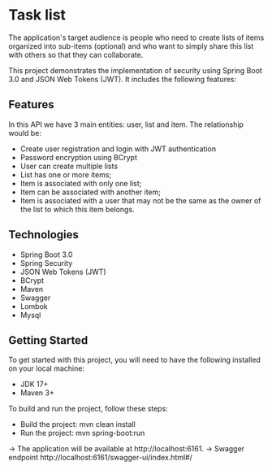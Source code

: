 # Task list 
The application's target audience is people who need to create lists of items organized into sub-items (optional) and who want to simply share this list with others so that they can collaborate.

This project demonstrates the implementation of security using Spring Boot 3.0 and JSON Web Tokens (JWT). It includes the following features:

## Features

In this API we have 3 main entities: user, list and item. The relationship would be:

- Create user registration and login with JWT authentication
- Password encryption using BCrypt
- User can create multiple lists
- List has one or more items;
- Item is associated with only one list;
- Item can be associated with another item;
- Item is associated with a user that may not be the same as the owner of the list to which this item belongs.



## Technologies
* Spring Boot 3.0
* Spring Security
* JSON Web Tokens (JWT)
* BCrypt
* Maven
* Swagger
* Lombok 
* Mysql 

## Getting Started
To get started with this project, you will need to have the following installed on your local machine:

* JDK 17+
* Maven 3+


To build and run the project, follow these steps:


* Build the project: mvn clean install
* Run the project: mvn spring-boot:run

-> The application will be available at http://localhost:6161.
-> Swagger endpoint http://localhost:6161/swagger-ui/index.html#/

